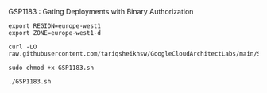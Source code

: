 GSP1183 :  Gating Deployments with Binary Authorization 

```
export REGION=europe-west1
export ZONE=europe-west1-d 
```

```
curl -LO raw.githubusercontent.com/tariqsheikhsw/GoogleCloudArchitectLabs/main/Solutions/GSP1183.sh

sudo chmod +x GSP1183.sh

./GSP1183.sh
```
